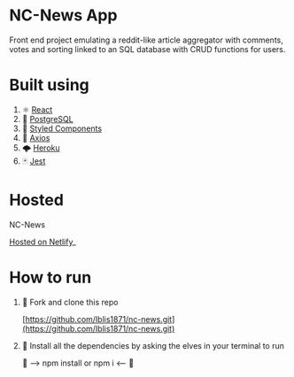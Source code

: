 # NC-News App

Front end project emulating a reddit-like article aggregator with comments, votes and sorting linked to an SQL database with CRUD functions for users.

# Built using

1.  ⚛️ [React](https://github.com/facebook/create-react-app)
2.  🐘 [PostgreSQL](https://www.npmjs.com/package/pg)
3.  💅 [Styled Components](https://www.npmjs.com/package/styled-components)
4.  📮 [Axios](https://www.npmjs.com/package/axios)
5.  🌩️ [Heroku](https://github.com/heroku)
6.  🃏 [Jest](https://www.npmjs.com/package/jest)

# Hosted

NC-News

[Hosted on Netlify](https://bejewelled-starburst-63ecc9.netlify.app/)\_

# How to run

1. 🍴 Fork and clone this repo

   [https://github.com/Iblis1871/nc-news.git](https://github.com/Iblis1871/nc-news.git)

2. 💽 Install all the dependencies by asking the elves in your terminal to run

   🧝 --> npm install or npm i <-- 🧝
